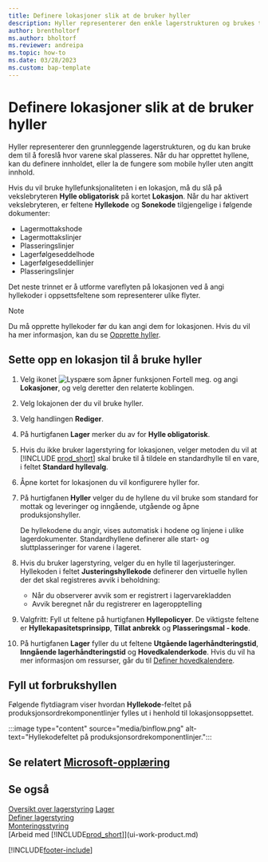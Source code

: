 ```yaml
---
title: Definere lokasjoner slik at de bruker hyller
description: Hyller representerer den enkle lagerstrukturen og brukes til å komme med forslag om plasseringen av varer.
author: brentholtorf
ms.author: bholtorf
ms.reviewer: andreipa
ms.topic: how-to
ms.date: 03/28/2023
ms.custom: bap-template
---
```


# <a name="set-up-locations-to-use-bins"></a>Definere lokasjoner slik at de bruker hyller

Hyller representerer den grunnleggende lagerstrukturen, og du kan bruke dem til å foreslå hvor varene skal plasseres. Når du har opprettet hyllene, kan du definere innholdet, eller la de fungere som mobile hyller uten angitt innhold.

Hvis du vil bruke hyllefunksjonaliteten i en lokasjon, må du slå på vekslebryteren **Hylle obligatorisk** på kortet **Lokasjon**. Når du har aktivert vekslebryteren, er feltene **Hyllekode** og **Sonekode** tilgjengelige i følgende dokumenter:

* Lagermottakshode
* Lagermottakslinjer
* Plasseringslinjer
* Lagerfølgeseddelhode
* Lagerfølgeseddellinjer
* Plasseringslinjer

Det neste trinnet er å utforme vareflyten på lokasjonen ved å angi hyllekoder i oppsettsfeltene som representerer ulike flyter.  

> [!NOTE]  
> Du må opprette hyllekoder før du kan angi dem for lokasjonen. Hvis du vil ha mer informasjon, kan du se [Opprette hyller](warehouse-how-to-create-individual-bins.md).  

## <a name="to-set-up-a-location-to-use-bins"></a>Sette opp en lokasjon til å bruke hyller

1. Velg ikonet ![Lyspære som åpner funksjonen Fortell meg.](media/ui-search/search_small.png "Fortell hva du vil gjøre") og angi **Lokasjoner**, og velg deretter den relaterte koblingen.  
2. Velg lokajonen der du vil bruke hyller.  
3. Velg handlingen **Rediger**.  
4. På hurtigfanen **Lager** merker du av for **Hylle obligatorisk**.  
5. Hvis du ikke bruker lagerstyring for lokasjonen, velger metoden du vil at [!INCLUDE [prod_short](includes/prod_short.md)] skal bruke til å tildele en standardhylle til en vare, i feltet **Standard hyllevalg**.  
6. Åpne kortet for lokasjonen du vil konfigurere hyller for.
7. På hurtigfanen **Hyller** velger du de hyllene du vil bruke som standard for mottak og leveringer og inngående, utgående og åpne produksjonshyller.  

    De hyllekodene du angir, vises automatisk i hodene og linjene i ulike lagerdokumenter. Standardhyllene definerer alle start- og sluttplasseringer for varene i lageret.  
8. Hvis du bruker lagerstyring, velger du en hylle til lagerjusteringer. Hyllekoden i feltet **Justeringshyllekode** definerer den virtuelle hyllen der det skal registreres avvik i beholdning:

    * Når du observerer avvik som er registrert i lagervarekladden
    * Avvik beregnet når du registrerer en lageropptelling  
9. Valgfritt: Fyll ut feltene på hurtigfanen **Hyllepolicyer**. De viktigste feltene er **Hyllekapasitetsprinsipp**, **Tillat anbrekk** og **Plasseringsmal - kode**.  
10. På hurtigfanen **Lager** fyller du ut feltene **Utgående lagerhåndteringstid**, **Inngående lagerhåndteringstid** og **Hovedkalenderkode**. Hvis du vil ha mer informasjon om ressurser, går du til [Definer hovedkalendere](across-how-to-assign-base-calendars.md).

## <a name="fill-in-the-consumption-bin"></a>Fyll ut forbrukshyllen

Følgende flytdiagram viser hvordan **Hyllekode**-feltet på produksjonsordrekomponentlinjer fylles ut i henhold til lokasjonsoppsettet.

:::image type="content" source="media/binflow.png" alt-text="Hyllekodefeltet på produksjonsordrekomponentlinjer.":::

## <a name="see-related-microsoft-training"></a>Se relatert [Microsoft-opplæring](/training/modules/configure-bins-location/)

## <a name="see-also"></a>Se også

[Oversikt over lagerstyring](design-details-warehouse-management.md)
[Lager](inventory-manage-inventory.md)  
[Definer lagerstyring](warehouse-setup-warehouse.md)  
[Monteringsstyring](assembly-assemble-items.md)  
[Arbeid med [!INCLUDE[prod_short](includes/prod_short.md)]](ui-work-product.md)

[!INCLUDE[footer-include](includes/footer-banner.md)]
